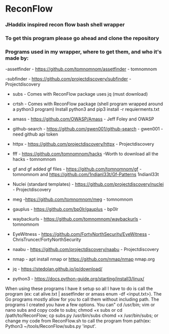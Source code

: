 # ReconFlow

### JHaddix inspired recon flow bash shell wrapper

### To get this program please go ahead and clone the repository

### Programs used in my wrapper, where to get them, and who it's made by:

-assetfinder - https://github.com/tomnomnom/assetfinder - tomnomnom

-subfinder - https://github.com/projectdiscovery/subfinder - Projectdiscovery 

- subs - Comes with ReconFlow package uses jq (must download)

- crtsh - Comes with ReconFlow package (shell program wrapped around a python3 program) Install python3 and pip3 install -r requierments.txt

- amass - https://github.com/OWASP/Amass  - Jeff Foley and OWASP

- github-search - https://github.com/gwen001/github-search - gwen001 - need github api token

- httpx - https://github.com/projectdiscovery/httpx - Projectdiscovery

- fff - https://github.com/tomnomnom/hacks -Worth to download all the hacks  - tomnomnom 

- gf and gf added gf files - https://github.com/tomnomnom/gf - tomnomnom and https://github.com/1ndianl33t/Gf-Patterns 1ndianl33t

- Nuclei (standard templates) - https://github.com/projectdiscovery/nuclei - Projectdiscovery

- meg -https://github.com/tomnomnom/meg - tomnomnom

- gauplus - https://github.com/bp0lr/gauplus - bp0lr

- waybackurls - https://github.com/tomnomnom/waybackurls - tomnomnom

- EyeWitness - https://github.com/FortyNorthSecurity/EyeWitness - ChrisTruncer/FortyNorthSecurity

- naabu - https://github.com/projectdiscovery/naabu - Projectdiscovery

- nmap -  apt install nmap or https://github.com/nmap/nmap nmap.org

- jq - https://stedolan.github.io/jq/download/

- python3 - https://docs.python-guide.org/starting/install3/linux/

When using these programs I have it setup so all I have to do is call the program (ex: cat alive.txt | assetfinder or amass enum -df <input.txt>). The Go programs mostly allow for you to call them without including path. The programs I created you have a few options. You can" cd /usr/bin; vim or nano subs and copy code to subs; chmod +x subs or cd /path/to/ReconFlow; cp subs.py /usr/bin/subs chomd +x /usr/bin/subs; or change my code from ReconFlow.sh to call the program from path(ex: Python3 ~/tools/ReconFlow/subs.py 'input'.





